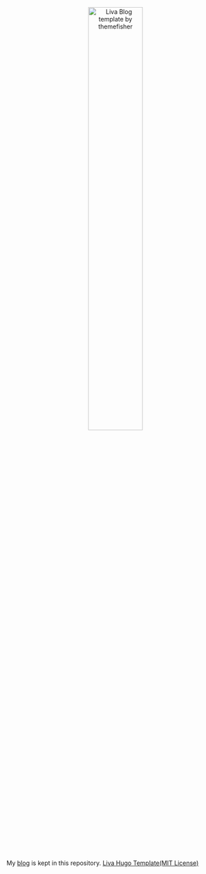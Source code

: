 <div align="center">
  <a href="https://awaytodata.netlify.com"><img src="https://raw.githubusercontent.com/yerzhankaratay/awaytodata/master/images/screenshot.png" width="50%" alt="Liva Blog template by themefisher"><img></a>
</div>

My [blog](https://awaytodata.netlify.com) is kept in this repository.
[Liva Hugo Template(MIT License)](https://gethugothemes.com/products/liva-hugo/)
